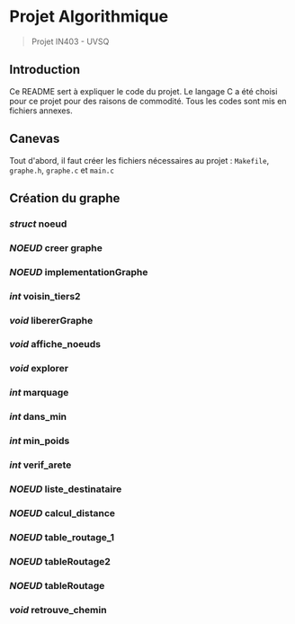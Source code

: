 # Projet Algorithmique

> Projet IN403 - UVSQ
>

## Introduction
Ce README sert à expliquer le code du projet. Le langage C a été choisi pour ce projet pour des raisons de commodité. Tous les codes sont mis en fichiers annexes.

## Canevas
Tout d'abord, il faut créer les fichiers nécessaires au projet : `Makefile`, `graphe.h`, `graphe.c` et `main.c`

## Création du graphe
### *struct* noeud
### *NOEUD* creer graphe
### *NOEUD* implementationGraphe
### *int* voisin_tiers2
### *void* libererGraphe
### *void* affiche_noeuds
### *void* explorer
### *int* marquage
### *int* dans_min
### *int* min_poids
### *int* verif_arete
### *NOEUD* liste_destinataire
### *NOEUD* calcul_distance
### *NOEUD* table_routage_1
### *NOEUD* tableRoutage2
### *NOEUD* tableRoutage
### *void* retrouve_chemin

